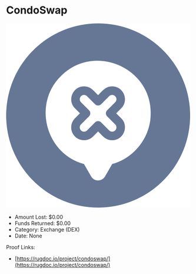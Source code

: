 # CondoSwap
![CondoSwap](/rektimages/CondoSwap.png)
- Amount Lost: $0.00
- Funds Returned: $0.00
- Category: Exchange (DEX)
- Date: None



Proof Links:
- [https://rugdoc.io/project/condoswap/](https://rugdoc.io/project/condoswap/)


